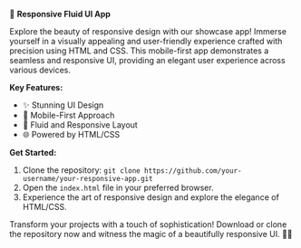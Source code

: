 🚀 **Responsive Fluid UI App**

Explore the beauty of responsive design with our showcase app! Immerse yourself in a visually appealing and user-friendly experience crafted with precision using HTML and CSS. This mobile-first app demonstrates a seamless and responsive UI, providing an elegant user experience across various devices.

**Key Features:**
- ✨ Stunning UI Design
- 📱 Mobile-First Approach
- 🔄 Fluid and Responsive Layout
- 🌐 Powered by HTML/CSS

**Get Started:**
1. Clone the repository: `git clone https://github.com/your-username/your-responsive-app.git`
2. Open the `index.html` file in your preferred browser.
3. Experience the art of responsive design and explore the elegance of HTML/CSS.

Transform your projects with a touch of sophistication! Download or clone the repository now and witness the magic of a beautifully responsive UI. 🎨📲

 